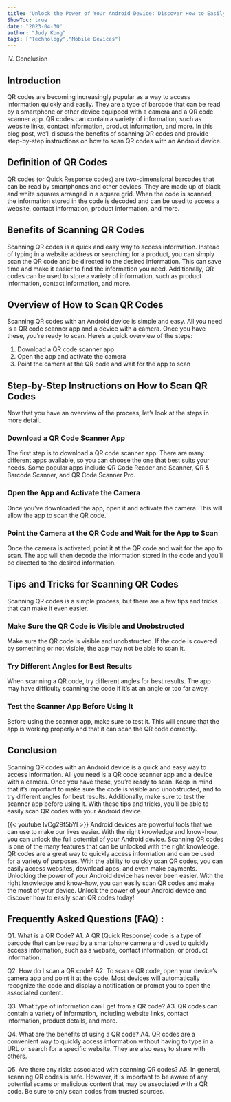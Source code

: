 ```yaml
---
title: "Unlock the Power of Your Android Device: Discover How to Easily Scan QR Codes!"
ShowToc: true 
date: "2023-04-30"
author: "Judy Kong" 
tags: ["Technology","Mobile Devices"]
---
```

IV. Conclusion

## Introduction

QR codes are becoming increasingly popular as a way to access information quickly and easily. They are a type of barcode that can be read by a smartphone or other device equipped with a camera and a QR code scanner app. QR codes can contain a variety of information, such as website links, contact information, product information, and more. In this blog post, we’ll discuss the benefits of scanning QR codes and provide step-by-step instructions on how to scan QR codes with an Android device. 

## Definition of QR Codes

QR codes (or Quick Response codes) are two-dimensional barcodes that can be read by smartphones and other devices. They are made up of black and white squares arranged in a square grid. When the code is scanned, the information stored in the code is decoded and can be used to access a website, contact information, product information, and more. 

## Benefits of Scanning QR Codes

Scanning QR codes is a quick and easy way to access information. Instead of typing in a website address or searching for a product, you can simply scan the QR code and be directed to the desired information. This can save time and make it easier to find the information you need. Additionally, QR codes can be used to store a variety of information, such as product information, contact information, and more. 

## Overview of How to Scan QR Codes

Scanning QR codes with an Android device is simple and easy. All you need is a QR code scanner app and a device with a camera. Once you have these, you’re ready to scan. Here’s a quick overview of the steps: 

1. Download a QR code scanner app
2. Open the app and activate the camera
3. Point the camera at the QR code and wait for the app to scan

## Step-by-Step Instructions on How to Scan QR Codes 

Now that you have an overview of the process, let’s look at the steps in more detail. 

### Download a QR Code Scanner App

The first step is to download a QR code scanner app. There are many different apps available, so you can choose the one that best suits your needs. Some popular apps include QR Code Reader and Scanner, QR & Barcode Scanner, and QR Code Scanner Pro. 

### Open the App and Activate the Camera

Once you’ve downloaded the app, open it and activate the camera. This will allow the app to scan the QR code. 

### Point the Camera at the QR Code and Wait for the App to Scan

Once the camera is activated, point it at the QR code and wait for the app to scan. The app will then decode the information stored in the code and you’ll be directed to the desired information. 

## Tips and Tricks for Scanning QR Codes

Scanning QR codes is a simple process, but there are a few tips and tricks that can make it even easier. 

### Make Sure the QR Code is Visible and Unobstructed

Make sure the QR code is visible and unobstructed. If the code is covered by something or not visible, the app may not be able to scan it. 

### Try Different Angles for Best Results

When scanning a QR code, try different angles for best results. The app may have difficulty scanning the code if it’s at an angle or too far away. 

### Test the Scanner App Before Using It

Before using the scanner app, make sure to test it. This will ensure that the app is working properly and that it can scan the QR code correctly. 

## Conclusion

Scanning QR codes with an Android device is a quick and easy way to access information. All you need is a QR code scanner app and a device with a camera. Once you have these, you’re ready to scan. Keep in mind that it’s important to make sure the code is visible and unobstructed, and to try different angles for best results. Additionally, make sure to test the scanner app before using it. With these tips and tricks, you’ll be able to easily scan QR codes with your Android device.

{{< youtube lvCg29f5bYI >}} 
Android devices are powerful tools that we can use to make our lives easier. With the right knowledge and know-how, you can unlock the full potential of your Android device. Scanning QR codes is one of the many features that can be unlocked with the right knowledge. QR codes are a great way to quickly access information and can be used for a variety of purposes. With the ability to quickly scan QR codes, you can easily access websites, download apps, and even make payments. Unlocking the power of your Android device has never been easier. With the right knowledge and know-how, you can easily scan QR codes and make the most of your device. Unlock the power of your Android device and discover how to easily scan QR codes today!

## Frequently Asked Questions (FAQ) :
Q1. What is a QR Code?
A1. A QR (Quick Response) code is a type of barcode that can be read by a smartphone camera and used to quickly access information, such as a website, contact information, or product information.

Q2. How do I scan a QR code?
A2. To scan a QR code, open your device’s camera app and point it at the code. Most devices will automatically recognize the code and display a notification or prompt you to open the associated content.

Q3. What type of information can I get from a QR code?
A3. QR codes can contain a variety of information, including website links, contact information, product details, and more.

Q4. What are the benefits of using a QR code?
A4. QR codes are a convenient way to quickly access information without having to type in a URL or search for a specific website. They are also easy to share with others.

Q5. Are there any risks associated with scanning QR codes?
A5. In general, scanning QR codes is safe. However, it is important to be aware of any potential scams or malicious content that may be associated with a QR code. Be sure to only scan codes from trusted sources.


